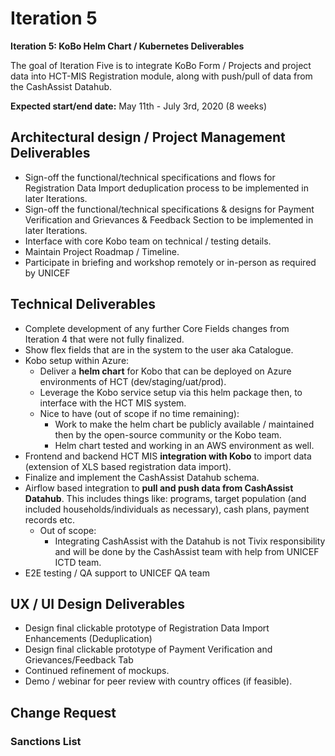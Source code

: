 # Iteration 5

**Iteration 5: KoBo Helm Chart / Kubernetes Deliverables**

The goal of Iteration Five is to integrate KoBo Form / Projects and project data into HCT-MIS Registration module, along with push/pull of data from the CashAssist Datahub.

**Expected start/end date:** May 11th - July 3rd, 2020 \(8 weeks\)

## **Architectural design / Project Management Deliverables**

* Sign-off the functional/technical specifications and flows for Registration Data Import deduplication process to be implemented in later Iterations.
* Sign-off the functional/technical specifications & designs for Payment Verification and Grievances & Feedback Section to be implemented in later Iterations.
* Interface with core Kobo team on technical / testing details.
* Maintain Project Roadmap / Timeline.
* Participate in briefing and workshop remotely or in-person as required by UNICEF

## **Technical Deliverables**

* Complete development of any further Core Fields changes from Iteration 4 that were not fully finalized.
* Show flex fields that are in the system to the user aka Catalogue.
* Kobo setup within Azure:
  * Deliver a **helm chart** for Kobo that can be deployed on Azure environments of HCT \(dev/staging/uat/prod\).
  * Leverage the Kobo service setup via this helm package then, to interface with the HCT MIS system.
  * Nice to have \(out of scope if no time remaining\):
    * Work to make the helm chart be publicly available / maintained then by the open-source community or the Kobo team.
    * Helm chart tested and working in an AWS environment as well.
* Frontend and backend HCT MIS **integration with Kobo** to import data \(extension of XLS based registration data import\).
* Finalize and implement the CashAssist Datahub schema.
* Airflow based integration to **pull and push data from CashAssist Datahub**. This includes things like: programs, target population \(and included households/individuals as necessary\), cash plans, payment records etc.
  * Out of scope: 
    * Integrating CashAssist with the Datahub is not Tivix responsibility and will be done by the CashAssist team with help from UNICEF ICTD team.
* E2E testing / QA support to UNICEF QA team

## **UX / UI Design Deliverables**

* Design final clickable prototype of Registration Data Import Enhancements \(Deduplication\)
* Design final clickable prototype of Payment Verification and Grievances/Feedback Tab
* Continued refinement of mockups.
* Demo / webinar for peer review with country offices \(if feasible\).

## Change Request

### Sanctions List



